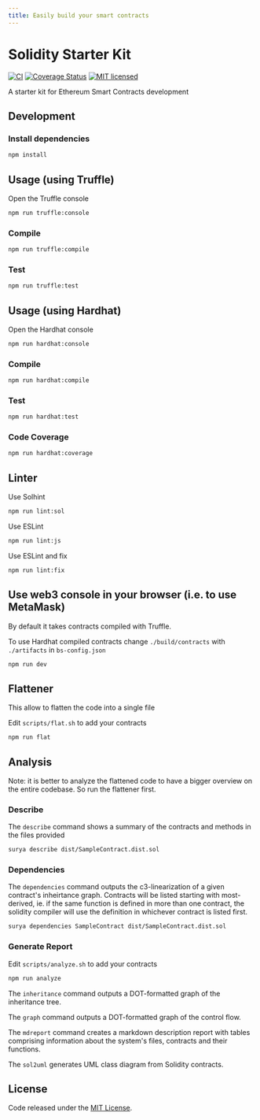 ```yaml
---
title: Easily build your smart contracts
---
```


# Solidity Starter Kit

[![CI](https://github.com/vittominacori/solidity-starter-kit/workflows/CI/badge.svg)](https://github.com/vittominacori/solidity-starter-kit/actions/)
[![Coverage Status](https://coveralls.io/repos/github/vittominacori/solidity-starter-kit/badge.svg)](https://coveralls.io/github/vittominacori/solidity-starter-kit)
[![MIT licensed](https://img.shields.io/github/license/vittominacori/solidity-starter-kit.svg)](https://github.com/vittominacori/solidity-starter-kit/blob/master/LICENSE)


A starter kit for Ethereum Smart Contracts development


## Development

### Install dependencies

```bash
npm install
```

## Usage (using Truffle)

Open the Truffle console

```bash
npm run truffle:console
```

### Compile

```bash
npm run truffle:compile
```

### Test

```bash
npm run truffle:test
```

## Usage (using Hardhat)

Open the Hardhat console

```bash
npm run hardhat:console
```

### Compile

```bash
npm run hardhat:compile
```

### Test

```bash
npm run hardhat:test
```

### Code Coverage

```bash
npm run hardhat:coverage
```

## Linter

Use Solhint

```bash
npm run lint:sol
```

Use ESLint

```bash
npm run lint:js
```

Use ESLint and fix

```bash
npm run lint:fix
```

## Use web3 console in your browser (i.e. to use MetaMask)

By default it takes contracts compiled with Truffle.

To use Hardhat compiled contracts change `./build/contracts` with `./artifacts` in `bs-config.json`

```bash
npm run dev
```

## Flattener

This allow to flatten the code into a single file

Edit `scripts/flat.sh` to add your contracts

```bash
npm run flat
```

## Analysis

Note: it is better to analyze the flattened code to have a bigger overview on the entire codebase. So run the flattener first.

### Describe

The `describe` command shows a summary of the contracts and methods in the files provided

```bash
surya describe dist/SampleContract.dist.sol
```

### Dependencies

The `dependencies` command outputs the c3-linearization of a given contract's inheirtance graph. Contracts will be listed starting with most-derived, ie. if the same function is defined in more than one contract, the solidity compiler will use the definition in whichever contract is listed first.

```bash
surya dependencies SampleContract dist/SampleContract.dist.sol
```
### Generate Report

Edit `scripts/analyze.sh` to add your contracts

```bash
npm run analyze
```

The `inheritance` command outputs a DOT-formatted graph of the inheritance tree.

The `graph` command outputs a DOT-formatted graph of the control flow.

The `mdreport` command creates a markdown description report with tables comprising information about the system's files, contracts and their functions.

The `sol2uml` generates UML class diagram from Solidity contracts.

## License

Code released under the [MIT License](https://github.com/vittominacori/solidity-starter-kit/blob/master/LICENSE).
